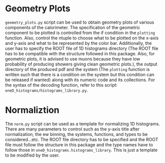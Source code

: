Geometry Plots
================
```geometry_plots.py``` script can be used to obtain geometry plots of various components of the calorimeter. The specification of the geometric component to be plotted is controlled from the if condition in the ```plotting``` function. Also, control the ntuple to choose what to be plotted on the x-axis and y-axis and what to be represented by the color bar. Additionally, the user has to specify the ROOT file of 1D histograms directory (The ROOT file has to be compatible with the structure followed in this package. Also, for geometric plots, it is advised to use muons because they have low probability of producing showers giving clean geometric plots.), the output directory of the produced pdf and the system (The ```plotting``` function is written such that there is a condition on the system but this condition can be released if wanted) along with its numeric code and its collections. For the syntax of the decoding function, refer to this script: ```oneD_histograms/histograms_library.py```.  

Normaliztion
=================
The ```norm.py``` script can be used as a template for normalizing 1D histograms. There are many parameters to control such as the y-axis title after normalization, the ew binning, the systems, functions, and types to be considered...etc. The ROOT file directory has to be specified and the ROOT file must follow the structure in this package and the type names have to follow those in ```oneD_histograms.histograms_library```. This is just a template to be modified by the user.  
